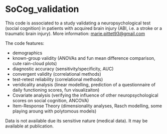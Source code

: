 # SoCog_validation
This code is associated to a study validating a neuropsychological test (social cognition) in patients with acquired brain injury (ABI, i.e. a stroke or a traumatic brain injury).
More information: marie.pittet93@gmail.com

The code features: 
- demographics
- known-group validity (ANOVAs and fun mean difference comparison, cute rain-cloud plots)
- diagnostic accuracy (sensitivity/specificity, AUC)
- convergent validity (correlational methods)
- test-retest reliability (correlational methods)
- veridicality analysis (linear modelling, prediction of a questionnaire of daily functioning scores, fun visualizaiton)
- Covariate analysis (verifying the influence of other neuropsychological scores on social cognition, ANCOVA)
- Item-Response Theory (dimensionality analyses, Rasch modelling, some playing aroung with polytomous models)


Data is not available due its sensitive nature (medical data). It may be available at publication. 
